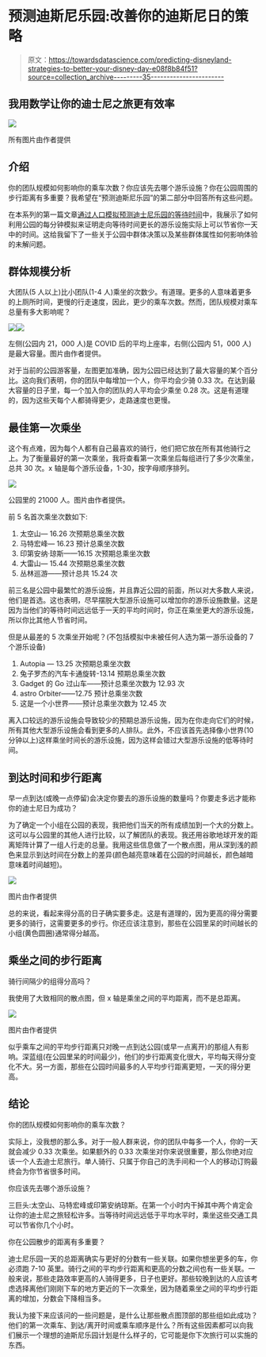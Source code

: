 # 预测迪斯尼乐园:改善你的迪斯尼日的策略

> 原文：<https://towardsdatascience.com/predicting-disneyland-strategies-to-better-your-disney-day-e08f8b84f51?source=collection_archive---------35----------------------->

## 我用数学让你的迪士尼之旅更有效率

![](img/ed21e16c73def1b261fcaf6b9631f57a.png)

所有图片由作者提供

## 介绍

你的团队规模如何影响你的乘车次数？你应该先去哪个游乐设施？你在公园周围的步行距离有多重要？我希望在“预测迪斯尼乐园”的第二部分中回答所有这些问题。

在本系列的第一篇文章[通过人口模拟预测迪士尼乐园的等待时间](/predicting-disneyland-wait-times-through-population-simulations-20f44c7582f6)中，我展示了如何利用公园的每分钟模拟来证明走向等待时间更长的游乐设施实际上可以节省你一天中的时间。这给我留下了一些关于公园中群体决策以及某些群体属性如何影响体验的未解问题。

## 群体规模分析

大团队(5 人以上)比小团队(1-4 人)乘坐的次数少。有道理。更多的人意味着更多的上厕所时间，更慢的行走速度，因此，更少的乘车次数。然而，团队规模对乘车总量有多大影响呢？

![](img/1aaa30a8083fcd5988f26e62bbcad660.png)![](img/6fb85583c495402c154f9dee6f951725.png)

左侧(公园内 21，000 人)是 COVID 后的平均上座率，右侧(公园内 51，000 人)是最大容量。图片由作者提供。

对于当前的公园游客量，左图更加准确，因为公园已经达到了最大容量的某个百分比。这向我们表明，你的团队中每增加一个人，你平均会少骑 0.33 次。在达到最大容量的日子里，每一个加入你的团队的人平均会少乘坐 0.28 次。这是有道理的，因为这些天每个人都骑得更少，走路速度也更慢。

## 最佳第一次乘坐

这个有点难，因为每个人都有自己最喜欢的骑行，他们把它放在所有其他骑行之上。为了衡量最好的第一次乘坐，我将查看第一次乘坐后每组进行了多少次乘坐，总共 30 次。x 轴是每个游乐设备，1-30，按字母顺序排列。

![](img/38d2edae2cdcfa6b7db24eeef144f0e2.png)

公园里的 21000 人。图片由作者提供。

前 5 名首次乘坐次数如下:

1.  太空山— 16.26 次预期总乘坐次数
2.  马特宏峰— 16.23 预计总乘坐次数
3.  印第安纳·琼斯——16.15 次预期总乘坐次数
4.  大雷山— 15.44 次预期总乘坐次数
5.  丛林巡游——预计总共 15.24 次

前三名是公园中最繁忙的游乐设施，并且靠近公园的前面，所以对大多数人来说，他们是首选。这也表明，尽早摆脱大型游乐设施可以增加你的游乐设施数量。这是因为当他们的等待时间远远低于一天的平均时间时，你正在乘坐更大的游乐设施，所以你比其他人节省时间。

但是从最差的 5 次乘坐开始呢？(不包括模拟中未被任何人选为第一游乐设备的 7 个游乐设备)

1.  Autopia — 13.25 次预期总乘坐次数
2.  兔子罗杰的汽车卡通旋转-13.14 预期总乘坐次数
3.  Gadget 的 Go 过山车——预计总乘坐次数为 12.93 次
4.  astro Orbiter——12.75 预计总乘坐次数
5.  这是一个小世界——预计总乘坐次数为 12.45 次

离入口较远的游乐设施会导致较少的预期总游乐设施，因为在你走向它们的时候，所有其他大型游乐设施会看到更多的人排队。此外，不应该首先选择像小世界(10 分钟以上)这样乘坐时间长的游乐设施，因为这样会错过大型游乐设施的低等待时间。

## 到达时间和步行距离

早一点到达(或晚一点停留)会决定你要去的游乐设施的数量吗？你要走多远才能称你的迪士尼日为成功？

为了确定一个小组在公园的表现，我把他们当天的所有成绩加到一个大的分数上。这可以与公园里的其他人进行比较，以了解团队的表现。我还用谷歌地球开发的距离矩阵计算了一组人行走的总量。我用这些信息做了一个散点图，用从深到浅的颜色来显示到达时间在分数上的差异(颜色越亮意味着在公园的时间越长，颜色越暗意味着时间越短)。

![](img/c0f3d54f4686801d86cdfc4310db76d1.png)

图片由作者提供

总的来说，看起来得分高的日子确实要多走。这是有道理的，因为更高的得分需要更多的骑行，这需要更多的步行。你还应该注意到，那些在公园里呆的时间越长的小组(黄色圆圈)通常得分越高。

## 乘坐之间的步行距离

骑行间隔少的组得分高吗？

我使用了大致相同的散点图，但 x 轴是乘坐之间的平均距离，而不是总距离。

![](img/ed21e16c73def1b261fcaf6b9631f57a.png)

图片由作者提供

似乎乘车之间的平均步行距离只对晚一点到达公园(或早一点离开)的那组人有影响。深蓝组(在公园里呆的时间最少)，他们的步行距离变化很大，平均每天得分变化不大。另一方面，那些在公园时间最多的人平均步行距离更短，一天的得分更高。

## 结论

你的团队规模如何影响你的乘车次数？

实际上，没我想的那么多。对于一般人群来说，你的团队中每多一个人，你的一天就会减少 0.33 次乘坐。如果额外的 0.33 次乘坐对你来说很重要，那么你绝对应该一个人去迪士尼旅行。单人骑行、只属于你自己的洗手间和一个人的移动订购最终会为你节省很多时间。

你应该先去哪个游乐设施？

三巨头:太空山、马特宏峰或印第安纳琼斯。在第一个小时内干掉其中两个肯定会让你的迪士尼之旅轻松许多。当等待时间远远低于平均水平时，乘坐这些交通工具可以节省你几个小时。

你在公园散步的距离有多重要？

迪士尼乐园一天的总距离确实与更好的分数有一些关联。如果你想坐更多的车，你必须跑 7-10 英里。骑行之间的平均步行距离和更高的分数之间也有一些关联。一般来说，那些走路效率更高的人骑得更多，日子也更好。那些较晚到达的人应该考虑选择离他们刚刚下车的地方更近的下一次乘坐，因为随着乘坐之间的平均步行距离的增加，分数会下降相当多。

我认为接下来应该问的一些问题是，是什么让那些散点图顶部的那些组如此成功？他们的第一次乘车、到达/离开时间或乘车顺序是什么？所有这些因素都可以向我们展示一个理想的迪斯尼乐园计划是什么样子的，它可能是你下次旅行可以实施的东西。
